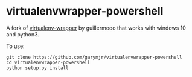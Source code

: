 # virtualenvwrapper-powershell

A fork of [virtualenv-wrapper](https://bitbucket.org/guillermooo/virtualenvwrapper-powershell) by guillermooo that works with windows 10 and python3.

To use:
    
    git clone https://github.com/garymjr/virtualenvwrapper-powershell
    cd virtualenvwrapper-powershell
    python setup.py install
